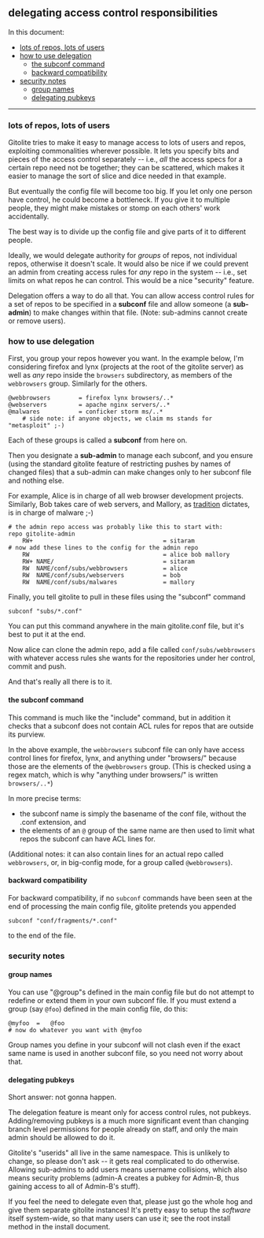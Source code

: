 ## delegating access control responsibilities

In this document:

  * <a href="#_lots_of_repos_lots_of_users">lots of repos, lots of users</a>
  * <a href="#_how_to_use_delegation">how to use delegation</a>
      * <a href="#_the_subconf_command">the subconf command</a>
      * <a href="#_backward_compatibility">backward compatibility</a>
  * <a href="#_security_notes">security notes</a>
      * <a href="#_group_names">group names</a>
      * <a href="#_delegating_pubkeys">delegating pubkeys</a>

----

<a name="_lots_of_repos_lots_of_users"></a>

### lots of repos, lots of users

Gitolite tries to make it easy to manage access to lots of users and repos,
exploiting commonalities wherever possible.  It lets you specify bits and
pieces of the access control separately -- i.e., *all* the access specs for a
certain repo need not be together; they can be scattered, which makes it
easier to manage the sort of slice and dice needed in that example.

But eventually the config file will become too big.  If you let only one
person have control, he could become a bottleneck.  If you give it to multiple
people, they might make mistakes or stomp on each others' work accidentally.

The best way is to divide up the config file and give parts of it to different
people.

Ideally, we would delegate authority for *groups* of repos, not individual
repos, otherwise it doesn't scale.  It would also be nice if we could prevent
an admin from creating access rules for *any* repo in the system -- i.e., set
limits on what repos he can control.  This would be a nice "security" feature.

Delegation offers a way to do all that.  You can allow access control rules
for a set of repos to be specified in a **subconf** file and allow someone (a
**sub-admin**) to make changes within that file.  (Note: sub-admins cannot
create or remove users).

<a name="_how_to_use_delegation"></a>

### how to use delegation

First, you group your repos however you want.  In the example below, I'm
considering firefox and lynx (projects at the root of the gitolite server) as
well as *any* repo inside the `browsers` subdirectory, as members of the
`webbrowsers` group.  Similarly for the others.

    @webbrowsers        = firefox lynx browsers/..*
    @webservers         = apache nginx servers/..*
    @malwares           = conficker storm ms/..*
        # side note: if anyone objects, we claim ms stands for "metasploit" ;-)

Each of these groups is called a **subconf** from here on.

Then you designate a **sub-admin** to manage each subconf, and you ensure
(using the standard gitolite feature of restricting pushes by names of changed
files) that a sub-admin can make changes only to her subconf file and nothing
else.

For example, Alice is in charge of all web browser development projects.
Similarly, Bob takes care of web servers, and Mallory, as [tradition][abe]
dictates, is in charge of malware ;-)

[abe]: http://en.wikipedia.org/wiki/Alice_and_Bob#List_of_characters

    # the admin repo access was probably like this to start with:
    repo gitolite-admin
        RW+                                     = sitaram
    # now add these lines to the config for the admin repo
        RW                                      = alice bob mallory
        RW+ NAME/                               = sitaram
        RW  NAME/conf/subs/webbrowsers          = alice
        RW  NAME/conf/subs/webservers           = bob
        RW  NAME/conf/subs/malwares             = mallory

Finally, you tell gitolite to pull in these files using the "subconf" command

    subconf "subs/*.conf"

You can put this command anywhere in the main gitolite.conf file, but it's
best to put it at the end.

Now alice can clone the admin repo, add a file called `conf/subs/webbrowsers`
with whatever access rules she wants for the repositories under her control,
commit and push.

And that's really all there is to it.

<a name="_the_subconf_command"></a>

#### the subconf command

This command is much like the "include" command, but in addition it checks
that a subconf does not contain ACL rules for repos that are outside its
purview.

In the above example, the `webbrowsers` subconf file can only have access
control lines for firefox, lynx, and anything under "browsers/" because those
are the elements of the `@webbrowsers` group.  (This is checked using a regex
match, which is why "anything under browsers/" is written `browsers/..*`)

In more precise terms:

  * the subconf name is simply the basename of the conf file, without the
    .conf extension, and
  * the elements of an `@` group of the same name are then used to limit what
    repos the subconf can have ACL lines for.

(Additional notes: it can also contain lines for an actual repo called
`webbrowsers`, or, in big-config mode, for a group called `@webbrowsers`).

<a name="_backward_compatibility"></a>

#### backward compatibility

For backward compatibility, if no `subconf` commands have been seen at the end
of processing the main config file, gitolite pretends you appended

    subconf "conf/fragments/*.conf"

to the end of the file.

<a name="_security_notes"></a>

### security notes

<a name="_group_names"></a>

#### group names

You can use "@group"s defined in the main config file but do not attempt to
redefine or extend them in your own subconf file.  If you must extend a group
(say `@foo`) defined in the main config file, do this:

    @myfoo  =   @foo
    # now do whatever you want with @myfoo

Group names you define in your subconf will not clash even if the exact same
name is used in another subconf file, so you need not worry about that.

<a name="_delegating_pubkeys"></a>

#### delegating pubkeys

Short answer: not gonna happen.

The delegation feature is meant only for access control rules, not pubkeys.
Adding/removing pubkeys is a much more significant event than changing branch
level permissions for people already on staff, and only the main admin should
be allowed to do it.

Gitolite's "userids" all live in the same namespace.  This is unlikely to
change, so please don't ask -- it gets real complicated to do otherwise.
Allowing sub-admins to add users means username collisions, which also means
security problems (admin-A creates a pubkey for Admin-B, thus gaining access
to all of Admin-B's stuff).

If you feel the need to delegate even that, please just go the whole hog and
give them separate gitolite instances!  It's pretty easy to setup the
*software* itself system-wide, so that many users can use it; see the root
install method in the install document.

